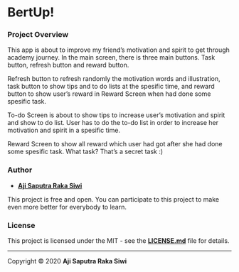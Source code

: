 # BertUp!



### **Project Overview**

This app is about to improve my friend’s motivation and spirit to get through academy journey. In the main screen, there is three main buttons. Task button, refresh button and reward button.

Refresh button to refresh randomly the motivation words and illustration, task button to show tips and to do lists at the spesific time, and reward button to show user’s reward in Reward Screen when had done some spesific task.

To-do Screen is about to show tips to increase user’s motivation and spirit and show to do list. User has to do the to-do list in order to increase her motivation and spirit in a spesific time.

Reward Screen to show all reward which user had got after she had done some spesific task. What task? That’s a secret task :)

### **Author**

* **[Aji Saputra Raka Siwi][1]**

This project is free and open. You can participate to this project to make even more better for everybody to learn.

### **License**
This project is licensed under the MIT - see the [**LICENSE.md**][2] file for details.

---- 

Copyright © 2020 **Aji Saputra Raka Siwi**

[1]:	https://github.com/Ajisaputrars
[2]:	https://github.com/Ajisaputrars/Submission-4-Football-Match-Schedule-App-Swift-iOS/blob/master/LICENSE